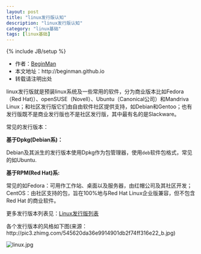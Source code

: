 ```yaml
---
layout: post
title: "linux发行版认知"
description: "linux发行版认知"
category: "linux基础"
tags: [linux基础]
---
```

{% include JB/setup %}
<ul>
    <li>作者：<a href="http://weibo.com/beginman" target="blank">BeginMan</a></li>
    <li>本文地址：http://beginman.github.io</li>
    <li>转载请注明出处</li>
</ul>
<p>linux发行版就是预装linux系统及一些常用的软件，分为商业版本比如Fedora（Red Hat)）、openSUSE（Novell）、Ubuntu（Canonical公司）和Mandriva Linux；和社区发行版它们由自由软件社区提供支持，如Debian和Gentoo；也有发行版既不是商业发行版也不是社区发行版，其中最有名的是Slackware。</p>

<p>常见的发行版本：</p>

<p><strong>基于Dpkg(Debian系)：</strong></p>

<p>Debian及其派生的发行版本使用Dpkg作为包管理器，使用<code>deb</code>软件包格式，常见的如Ubuntu.</p>

<p><strong>基于RPM(Red Hat)系:</strong></p>

<p>常见的如Fedora：可用作工作站、桌面以及服务器，由红帽公司及其社区开发；CentOS：由社区支持的包，旨在100%地与Red Hat Linux企业版兼容，但不包含Red Hat 的商业软件。</p>

<p>更多发行版本列表见：<a href="http://zh.wikipedia.org/wiki/Linux%E5%8F%91%E8%A1%8C%E7%89%88%E5%88%97%E8%A1%A8">Linux发行版列表</a></p>

<p>各个发行版本的风格如下图(来源：http://pic3.zhimg.com/545620da36e9914901db2f74ff316e22_b.jpg)</p>

<p><img src="http://share.beginman.cn:8001/blog/usr/uploads/2015/03/1286314432.jpg" alt="linux.jpg" /></p>
